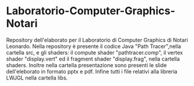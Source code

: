 # Laboratorio-Computer-Graphics-Notari
Repository dell'elaborato per il Laboratorio di Computer Graphics di Notari Leonardo.
Nella repository è presente il codice Java "Path Tracer",nella cartella src, e gli shaders: il compute shader "pathtracer.comp", il vertex shader "display.vert" ed il fragment shader "display.frag", nella cartella shaders.
Inoltre nella cartella presentazione sono presenti le slide dell'eleborato in formato pptx e pdf.
Infine tutti i file relativi alla libreria LWJGL nella cartella libs.
